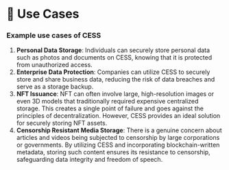 # 🔨 Use Cases

### Example use cases of CESS

1. **Personal Data Storage**: Individuals can securely store personal data such as photos and documents on CESS, knowing that it is protected from unauthorized access.
2. **Enterprise Data Protection**: Companies can utilize CESS to securely store and share business data, reducing the risk of data breaches and serve as a storage backup.
3. **NFT Issuance**: NFT can often involve large, high-resolution images or even 3D models that traditionally required expensive centralized storage. This creates a single point of failure and goes against the principles of decentralization. However, CESS provides an ideal solution for securely storing NFT assets.
4. **Censorship Resistant Media Storage**: There is a genuine concern about articles and videos being subjected to censorship by large corporations or governments. By utilizing CESS and incorporating blockchain-written metadata, storing such content ensures its resistance to censorship, safeguarding data integrity and freedom of speech.
